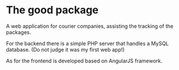 # The good package #

A web application for courier companies, assisting the tracking of the packages.

For the backend there is a simple PHP server that handles a MySQL database. (Do not judge it was my first web app!)


As for the frontend is developed based on AngularJS framework.
